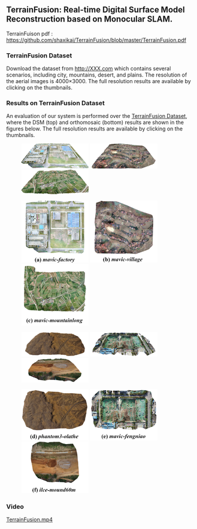 ## TerrainFusion: Real-time Digital Surface Model Reconstruction based on Monocular SLAM.

TerrainFuison pdf : https://github.com/shaxikai/TerrainFusion/blob/master/TerrainFusion.pdf



### TerrainFusion Dataset

Download the dataset from http://XXX.com which contains several scenarios, including city, mountains, desert, and plains.  The resolution of the aerial images is 4000×3000. The full resolution results are available by clicking on the thumbnails.



### Results on TerrainFusion Dataset

An evaluation of our system is performed over the [TerrainFusion Dataset](http://XXX.com), where the DSM (top) and orthomosaic (bottom) results are shown in the figures below. The full resolution results are available by clicking on the thumbnails.



<figure>
    <a href="./images/DSMfactory-side.png">
        <img src="./images/factory_s.png" width="180"/></a>
    <a href="./images/DSMvillage-side.png">
        <img src="./images/village_s.png" width="180"/></a>
    <a href="./images/DSMmountainlong-side.png">
    	<img src="./images/mountain_s.png" width="180"/></a>
</figure>

<figure>
    <a href="./images/DSMfactory-up.png">
        <img src="./images/factory_up.png" width="180"/></a>
    <a href="./images/DSMvillage-up.png">
    	<img src="./images/village_u.png" width="180"/></a>
    <a href="./images/DSMmountainlong-up.png">
    	<img src="./images/mountain_u.png" width="180"/></a>
</figure>



<figure class="3">
    <a href="./images/DSMshamo-side.png">
        <img src="./images/shamo_s.png" width="180"/></a>
    <a href="./images/DSMfengniao-side.png">
        <img src="./images/fengniao_s.png" width="180"/></a>
    <a href="./images/DSMmound60-side.png">
        <img src="./images/moun60_s.png" width="180"/></a>
</figure>


<figure>
    <a href="./images/DSMshamo-up.png">
        <img src="./images/shamo_u.png" width="180"/></a>
    <a href="./images/DSMfengniao-up.png">
        <img src="./images/fengniao_u.png" width="180"></a>
    <a href="./images/DSMmound60s-up.png">
        <img src="./images/moun60_u.png" width="180"/></a>
</figure>


### Video

[TerrainFusion.mp4]()



